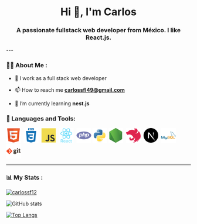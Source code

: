 <div id="header" align="center">
    <h1 align="center">Hi 👋, I'm Carlos</h1>
    <h3 align="center">A passionate fullstack web developer from México. I like React.js.</h3>
</div>
---

### 👨‍💻 About Me :

- 📝 I work as a full stack web developer

- 📫 How to reach me **carlossfl49@gmail.com**

- 🌱 I’m currently learning **nest.js**


<div align="left">
    <h3>🔨 Languages and Tools:</h3>
    <div>
        <img src="https://github.com/devicons/devicon/blob/master/icons/html5/html5-original.svg" title="HTML5" alt="HTML" width="40" height="40"/>&nbsp;
        <img src="https://github.com/devicons/devicon/blob/master/icons/css3/css3-plain-wordmark.svg"  title="CSS3" alt="CSS" width="40" height="40"/>&nbsp;
        <img src="https://github.com/devicons/devicon/blob/master/icons/javascript/javascript-original.svg" title="JavaScript" alt="JavaScript" width="40" height="40"/>&nbsp;
        <img src="https://github.com/devicons/devicon/blob/master/icons/react/react-original-wordmark.svg" title="React" alt="React" width="40" height="40"/>&nbsp;
        <img src="https://github.com/devicons/devicon/blob/master/icons/php/php-plain.svg" title="Git" **alt="php" width="40" height="40"/>
        <img src="https://github.com/devicons/devicon/blob/master/icons/python/python-original.svg" title="python" **alt="Git" width="40" height="40"/>
        <img src="https://github.com/devicons/devicon/blob/master/icons/nodejs/nodejs-original.svg" title="nodejs" alt="Bootstrap" width="40" height="40"/>&nbsp;
        <img src="https://github.com/devicons/devicon/blob/master/icons/nestjs/nestjs-original.svg" title="nestjs" alt="nestjs" width="40" height="40"/>&nbsp;
        <img src="https://github.com/devicons/devicon/blob/master/icons/nextjs/nextjs-original.svg" title="nextjs" alt="nextjs" width="40" height="40"/>&nbsp;
        <img src="https://github.com/devicons/devicon/blob/master/icons/mysql/mysql-original-wordmark.svg" title="MySQL"  alt="MySQL" width="40" height="40"/>&nbsp;
        <img src="https://github.com/devicons/devicon/blob/master/icons/git/git-original-wordmark.svg" title="Git" **alt="Git" width="40" height="40"/>
      </div>
</div>

---

### 📊 My Stats :

[![carlossf12](http://github-readme-streak-stats.herokuapp.com?user=carlossf12&theme=dark&locale=es)](https://git.io/streak-stats)

![GitHub stats](https://github-readme-stats.vercel.app/api?username=carlossf12&show_icons=true&theme=radical)

[![Top Langs](https://github-readme-stats.vercel.app/api/top-langs/?username=carlossf12&theme=tokyonight)](https://github.com/anuraghazra/github-readme-stats)

